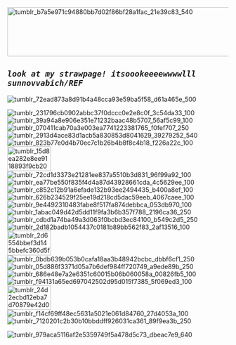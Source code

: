 
<img width="511" height="112" alt="tumblr_b7a5e971c94880bb7d02f86bf28a1fac_21e39c83_540" src="https://github.com/user-attachments/assets/b1ee7c70-387a-4dfc-be98-4f0b4e015f40" />

## ***`look at my strawpage! itsoookeeeewwwwlll sunnovvabich/REF`***

![tumblr_72ead873a8d91b4a48cca93e59ba5f58_d61a465e_500](https://github.com/user-attachments/assets/f6b198f0-2bb4-49a4-b56f-801f14064dc0)


![tumblr_231796cb0902abbc37f0dccc0e2e8c0f_3c54da33_100](https://github.com/user-attachments/assets/2d828c56-4b56-4f86-8780-dc7df31afd4c)
![tumblr_39a94a8e906e351e71232baac48b5707_56af5c99_100](https://github.com/user-attachments/assets/cecce1d8-7875-4855-83f1-ada0497e1d98)
![tumblr_070411cab70a3e003ea7741223381765_f0fef707_250](https://github.com/user-attachments/assets/da8ff73b-da4a-4324-92f4-7c529ceb92e9)
![tumblr_2913d4ace83d1acb5a830853d8041629_39279252_540](https://github.com/user-!attachments/assets/82be912b-ce02-4c07-8fb7-fff2f087ddb2)
![tumblr_823b77e0d4b70ec7c1b26b4b8f8c4b18_f226a22c_100](https://github.com/user-attachments/assets/66786678-d542-4050-aa67-4493098f63e0)
<img width="99" height="56" alt="tumblr_15d8ea282e8ee9118893f9cb2004ad91_563be48c_100" src="https://github.com/user-attachments/assets/b9f13559-9674-4715-9333-9ed14971daa3" />
![tumblr_72cd1d3373e21281ee837a5510b3d831_96f99a92_100](https://github.com/user-attachments/assets/cbecd96d-7b2a-4b5f-b935-1bddc9cc303b)
![tumblr_ea77be550f835f4d4a87d43928661cda_4c5629ee_100](https://github.com/user-attachments/assets/ed958541-28d3-485d-9aa0-afff726ab722)
![tumblr_c852c12b91a6efade132b93ee2494435_b400a8ef_100](https://github.com/user-attachments/assets/e33fe961-7693-4065-9ab9-260e3d3f751c)
![tumblr_626b234529f25ee19d218cd5dac59eeb_4067caee_100](https://github.com/user-attachments/assets/0ecedcd3-7df7-4cfe-ad48-4bf48c3a6a9a)
![tumblr_9e4492310483fabe8f517fa874debbca_053db970_100](https://github.com/user-attachments/assets/b884e84c-064d-4dce-b4f9-d98c192737cf)
![tumblr_1abac049d42d5dd11f9fa3b6b357f788_2196ca36_250](https://github.com/user-attachments/assets/5deddf02-1072-40c5-af50-452cc240c4c6)
![tumblr_cdbd1a74ba49a3d063f0bcbd3ec84100_b549c2d5_250](https://github.com/user-attachments/assets/90da86ae-cc72-481c-ab50-bb8de8f424e7)
![tumblr_2d182badb1054437c0181b89bb562f83_2af13516_100](https://github.com/user-attachments/assets/6b2c4c01-09f7-4a10-8d5a-ef3339b56e51)
<img width="99" height="56" alt="tumblr_2d6554bbef3d145bbefc360d5f0ba764_5c863b1f_100" src="https://github.com/user-attachments/assets/cc91e936-ccd6-4399-972c-9a7fe31cc2e5" />
![tumblr_0bdb639b053b0cafa18aa3b48942bcbc_dbbf6cf1_250](https://github.com/user-attachments/assets/8ddb252d-bd82-40ab-9b82-29549fd3e183)
![tumblr_05d886f3371d05a7b6def984ff720749_a9ede89b_250](https://github.com/user-attachments/assets/61ae8466-3301-45bd-97a1-6fad1fb55394)
![tumblr_686e48e7a2e6351c60015b06b060058a_00826fb5_100](https://github.com/user-attachments/assets/13c11ba0-0a52-4ade-978d-8764f8e23044)
![tumblr_f94131a65ed697042502d95d015f7385_5f069ed3_100](https://github.com/user-attachments/assets/752abb42-66cb-4a83-b3f5-6fb58b27f453)
<img width="99" height="56" alt="tumblr_24d2ecbd12eba7d70879e42d06d3c0f6_38104997_100" src="https://github.com/user-attachments/assets/94716020-a5b2-44fa-ab6b-7a82c46797d6" />
![tumblr_f14cf69ff48ec5631a5021e061d84760_27d4053a_100](https://github.com/user-attachments/assets/6336ebe2-bdfa-4dce-b81d-a54879f283ef)
![tumblr_7120201c2b30b10bbddff926031ca361_89f9ea3b_250](https://github.com/user-attachments/assets/5b31e20b-c01d-4eb8-b966-0f4ab5435857)


![tumblr_979aca5116af2e5359749f5a478d5c73_dbeac7e9_640](https://github.com/user-attachments/assets/62e99b42-8d87-4f75-97fa-37707cb5cb08)

